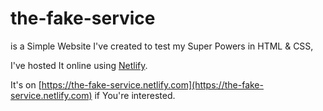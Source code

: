 # the-fake-service

is a Simple Website I've created to test my Super Powers in HTML & CSS,

I've hosted It online using [Netlify](https://www.netlify.com).

It's on [https://the-fake-service.netlify.com](https://the-fake-service.netlify.com) if You're interested.
